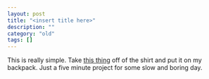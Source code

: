 ```yaml
---
layout: post
title: "<insert title here>"
description: ""
category: "old"
tags: []
---
```



This is really simple. Take [this thing](http://www.thinkgeek.com/tshirts-apparel/interactive/991e/) off of the shirt and put it on my backpack. Just a five minute project for some slow and boring day.
